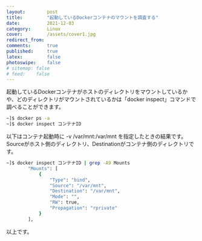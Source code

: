 ```yaml
---
layout:        post
title:         "起動しているDockerコンテナのマウントを調査する"
date:          2021-12-03
category:      Linux
cover:         /assets/cover1.jpg
redirect_from:
comments:      true
published:     true
latex:         false
photoswipe:    false
# sitemap: false
# feed:    false
---
```


起動しているDockerコンテナがホストのディレクトリをマウントしているかや、どのディレクトリがマウントされているかは「docker inspect」コマンドで調べることができます。
```bash
~]$ docker ps -a
~]$ docker inspect コンテナID
```
以下はコンテナ起動時に -v /var/mnt:/var/mnt を指定したときの結果です。
Sourceがホスト側のディレクトリ、Destinationがコンテナ側のディレクトリです。
```bash
~]$ docker inspect コンテナID | grep -A9 Mounts
        "Mounts": [
            {
                "Type": "bind",
                "Source": "/var/mnt",
                "Destination": "/var/mnt",
                "Mode": "",
                "RW": true,
                "Propagation": "rprivate"
            }
        ],
```
以上です。
